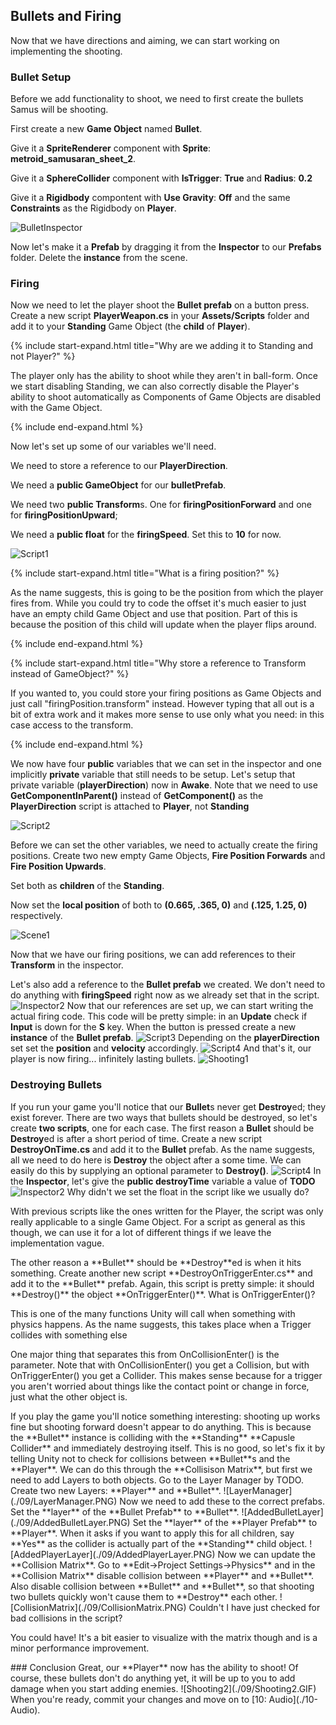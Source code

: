 ## Bullets and Firing

Now that we have directions and aiming, we can start working on implementing the shooting.

### Bullet Setup

Before we add functionality to shoot, we need to first create the bullets Samus will be shooting.

First create a new **Game Object** named **Bullet**.

Give it a **SpriteRenderer** component with **Sprite**: **metroid\_samusaran\_sheet\_2**.

Give it a **SphereCollider** component with **IsTrigger**: **True** and **Radius**: **0.2**

Give it a **Rigidbody** compontent with **Use Gravity**: **Off** and the same **Constraints** as the Rigidbody on **Player**.

![BulletInspector](./09/BulletInspector.PNG)

Now let's make it a **Prefab** by dragging it from the **Inspector** to our **Prefabs** folder. Delete the **instance** from the scene.

### Firing

Now we need to let the player shoot the **Bullet prefab** on a button press. Create a new script **PlayerWeapon.cs** in your **Assets/Scripts** folder and add it to your **Standing** Game Object (the **child** of **Player**).

{% include start-expand.html title="Why are we adding it to Standing and not Player?" %}
<p>The player only has the ability to shoot while they aren't in ball-form. Once we start disabling Standing, we can also correctly disable the Player's ability to shoot automatically as Components of Game Objects are disabled with the Game Object.</p>
{% include end-expand.html %}

Now let's set up some of our variables we'll need.

We need to store a reference to our **PlayerDirection**.

We need a **public GameObject** for our **bulletPrefab**.

We need two **public Transform**s. One for **firingPositionForward** and one for **firingPositionUpward**;

We need a **public float** for the **firingSpeed**. Set this to **10** for now.

![Script1](./09/Script1.PNG)

{% include start-expand.html title="What is a firing position?" %}
<p>As the name suggests, this is going to be the position from which the player fires from. While you could try to code the offset it's much easier to just have an empty child Game Object and use that position. Part of this is because the position of this child will update when the player flips around.</p>
{% include end-expand.html %}

{% include start-expand.html title="Why store a reference to Transform instead of GameObject?" %}
<p>If you wanted to, you could store your firing positions as Game Objects and just call "firingPosition.transform" instead. However typing that all out is a bit of extra work and it makes more sense to use only what you need: in this case access to the transform.</p>
{% include end-expand.html %}

We now have four **public** variables that we can set in the inspector and one implicitly **private** variable that still needs to be setup. Let's setup that private variable (**playerDirection**) now in **Awake**. Note that we need to use **GetComponentInParent()** instead of **GetComponent()** as the **PlayerDirection** script is attached to **Player**, not **Standing**

![Script2](./09/Script2.PNG)

Before we can set the other variables, we need to actually create the firing positions. 
Create two new empty Game Objects, **Fire Position Forwards** and **Fire Position Upwards**. 

Set both as **children** of the **Standing**.

Now set the **local position** of both to **(0.665, .365, 0)** and **(.125, 1.25, 0)** respectively.

![Scene1](./09/Scene1.PNG)

Now that we have our firing positions, we can add references to their **Transform** in the inspector.

Let's also add a reference to the **Bullet prefab** we created.
We don't need to do anything with **firingSpeed** right now as we already set that in the script.
![Inspector2](./09/Inspector2.PNG)
Now that our references are set up, we can start writing the actual firing code.
This code will be pretty simple: in an **Update** check if **Input** is down for the **S** key. When the button is pressed create a new **instance** of the **Bullet prefab**.
![Script3](./09/Script3.PNG)
Depending on the **playerDirection** set set the **position** and **velocity** accordingly.
![Script4](./09/Script4.PNG)
And that's it, our player is now firing... infinitely lasting bullets.
![Shooting1](./09/Shooting1.GIF)
### Destroying Bullets
If you run your game you'll notice that our **Bullet**s never get **Destroy**ed; they exist forever. There are two ways that bullets should be destroyed, so let's create **two scripts**, one for each case.
The first reason a **Bullet** should be **Destroy**ed is after a short period of time. Create a new script **DestroyOnTime.cs** and add it to the **Bullet** prefab. As the name suggests, all we need to do here is **Destroy** the object after a some time. We can easily do this by supplying an optional parameter to **Destroy()**.
![Script4](./09/Script4.PNG)
In the **Inspector**, let's give the **public destroyTime** variable a value of **TODO**
![Inspector2](./09/Inspector3.PNG)
Why didn't we set the float in the script like we usually do?
<p>With previous scripts like the ones written for the Player, the script was only really applicable to a single Game Object. For a script as general as this though, we can use it for a lot of different things if we leave the implementation vague.</p>
The other reason a **Bullet** should be **Destroy**ed is when it hits something. Create another new script **DestroyOnTriggerEnter.cs** and add it to the **Bullet** prefab. Again, this script is pretty simple: it should **Destroy()** the object **OnTriggerEnter()**.
What is OnTriggerEnter()?
<p>This is one of the many functions Unity will call when something with physics happens. As the name suggests, this takes place when a Trigger collides with something else</p>
<p>One major thing that separates this from OnCollisionEnter() is the parameter. Note that with OnCollisionEnter() you get a Collision, but with OnTriggerEnter() you get a Collider. This makes sense because for a trigger you aren't worried about things like the contact point or change in force, just what the other object is.</p>
If you play the game you'll notice something interesting: shooting up works fine but shooting forward doesn't appear to do anything. This is because the **Bullet** instance is colliding with the **Standing** **Capusle Collider** and immediately destroying itself. This is no good, so let's fix it by telling Unity not to check for collisions between **Bullet**s and the **Player**.
We can do this through the **Collisison Matrix**, but first we need to add Layers to both objects.
Go to the Layer Manager by TODO. Create two new Layers: **Player** and **Bullet**.
![LayerManager](./09/LayerManager.PNG)
Now we need to add these to the correct prefabs.
Set the **layer** of the **Bullet Prefab** to **Bullet**.
![AddedBulletLayer](./09/AddedBulletLayer.PNG)
Set the **layer** of the **Player Prefab** to **Player**. When it asks if you want to apply this for all children, say **Yes** as the collider is actually part of the **Standing** child object.
![AddedPlayerLayer](./09/AddedPlayerLayer.PNG)
Now we can update the **Collision Matrix**. Go to **Edit->Project Settings->Physics** and in the **Collision Matrix** disable collision between **Player** and **Bullet**.
Also disable collision between **Bullet** and **Bullet**, so that shooting two bullets quickly won't cause them to **Destroy** each other.
![CollisionMatrix](./09/CollisionMatrix.PNG)
Couldn't I have just checked for bad collisions in the script? 
<p>You could have! It's a bit easier to visualize with the matrix though and is a minor performance improvement.</p> 
### Conclusion
Great, our **Player** now has the ability to shoot! Of course, these bullets don't do anything yet, it will be up to you to add damage when you start adding enemies.
![Shooting2](./09/Shooting2.GIF)
When you're ready, commit your changes and move on to [10: Audio](./10-Audio).